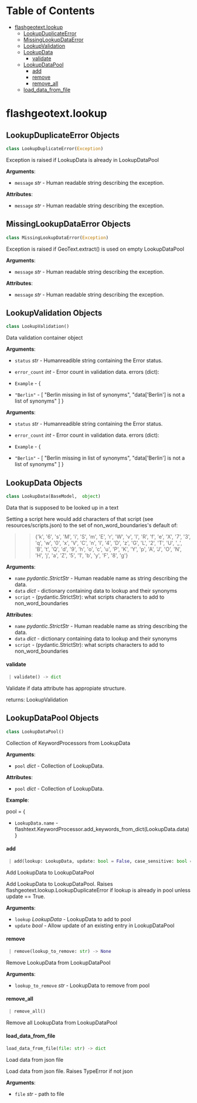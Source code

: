 # Table of Contents

* [flashgeotext.lookup](#flashgeotext.lookup)
  * [LookupDuplicateError](#flashgeotext.lookup.LookupDuplicateError)
  * [MissingLookupDataError](#flashgeotext.lookup.MissingLookupDataError)
  * [LookupValidation](#flashgeotext.lookup.LookupValidation)
  * [LookupData](#flashgeotext.lookup.LookupData)
    * [validate](#flashgeotext.lookup.LookupData.validate)
  * [LookupDataPool](#flashgeotext.lookup.LookupDataPool)
    * [add](#flashgeotext.lookup.LookupDataPool.add)
    * [remove](#flashgeotext.lookup.LookupDataPool.remove)
    * [remove\_all](#flashgeotext.lookup.LookupDataPool.remove_all)
  * [load\_data\_from\_file](#flashgeotext.lookup.load_data_from_file)

<a name="flashgeotext.lookup"></a>
# flashgeotext.lookup

<a name="flashgeotext.lookup.LookupDuplicateError"></a>
## LookupDuplicateError Objects

```python
class LookupDuplicateError(Exception)
```

Exception is raised if LookupData is already in LookupDataPool

**Arguments**:

- `message` _str_ - Human readable string describing the exception.


**Attributes**:

- `message` _str_ - Human readable string describing the exception.

<a name="flashgeotext.lookup.MissingLookupDataError"></a>
## MissingLookupDataError Objects

```python
class MissingLookupDataError(Exception)
```

Exception is raised if GeoText.extract() is used on empty LookupDataPool

**Arguments**:

- `message` _str_ - Human readable string describing the exception.


**Attributes**:

- `message` _str_ - Human readable string describing the exception.

<a name="flashgeotext.lookup.LookupValidation"></a>
## LookupValidation Objects

```python
class LookupValidation()
```

Data validation container object

**Arguments**:

- `status` _str_ - Humanreadible string containing the Error status.
- `error_count` _int_ - Error count in validation data.
  errors (dict):

- `Example` - {
- `"Berlin"` - [
  "Berlin missing in list of synonyms",
  "data['Berlin'] is not a list of synonyms"
  ]
  }


**Arguments**:

- `status` _str_ - Humanreadible string containing the Error status.
- `error_count` _int_ - Error count in validation data.
  errors (dict):

- `Example` - {
- `"Berlin"` - [
  "Berlin missing in list of synonyms",
  "data['Berlin'] is not a list of synonyms"
  ]
  }

<a name="flashgeotext.lookup.LookupData"></a>
## LookupData Objects

```python
class LookupData(BaseModel,  object)
```

Data that is supposed to be looked up in a text

Setting a script here would add characters of that script (see resources/scripts.json)
to the set of non_word_boundaries's default of:
>> {'k', '6', 's', 'M', 'i', 'S', 'm', 'E', 'r', 'W', 'v', 'l',
'R', 'f', 'e', 'X', '7', '3', 'q', 'w', '0', 'x', 'V', 'C', 'n',
'I', '4', 'D', 'z', 'G', 'L', '2', 'T', 'U', '_', 'B', 't', 'Q',
'd', '9', 'h', 'o', 'c', 'u', 'P', 'K', 'Y', 'p', 'A', 'J', 'O',
'N', 'H', 'j', 'a', 'Z', '5', '1', 'b', 'y', 'F', '8', 'g'}

**Arguments**:

- `name` _pydantic.StrictStr_ - Human readable name as string describing the data.
- `data` _dict_ - dictionary containing data to lookup and their synonyms
- `script` - (pydantic.StrictStr): what scripts characters to add to non_word_boundaries


**Attributes**:

- `name` _pydantic.StrictStr_ - Human readable name as string describing the data.
- `data` _dict_ - dictionary containing data to lookup and their synonyms
- `script` - (pydantic.StrictStr): what scripts characters to add to non_word_boundaries

<a name="flashgeotext.lookup.LookupData.validate"></a>
#### validate

```python
 | validate() -> dict
```

Validate if data attribute has appropiate structure.

returns:
    LookupValidation

<a name="flashgeotext.lookup.LookupDataPool"></a>
## LookupDataPool Objects

```python
class LookupDataPool()
```

Collection of KeywordProcessors from LookupData

**Arguments**:

- `pool` _dict_ - Collection of LookupData.


**Attributes**:

- `pool` _dict_ - Collection of LookupData.


**Example**:

  pool = {
- `LookupData.name` - flashtext.KeywordProcessor.add_keywords_from_dict(LookupData.data)
  }

<a name="flashgeotext.lookup.LookupDataPool.add"></a>
#### add

```python
 | add(lookup: LookupData, update: bool = False, case_sensitive: bool = True) -> None
```

Add LookupData to LookupDataPool

Add LookupData to LookupDataPool.
Raises flashgeotext.lookup.LookupDuplicateError if lookup
is already in pool unless update == True.

**Arguments**:

- `lookup` _LookupData_ - LookupData to add to pool
- `update` _bool_ - Allow update of an existing entry in LookupDataPool

<a name="flashgeotext.lookup.LookupDataPool.remove"></a>
#### remove

```python
 | remove(lookup_to_remove: str) -> None
```

Remove LookupData from LookupDataPool

**Arguments**:

- `lookup_to_remove` _str_ - LookupData to remove from pool

<a name="flashgeotext.lookup.LookupDataPool.remove_all"></a>
#### remove\_all

```python
 | remove_all()
```

Remove all LookupData from LookupDataPool

<a name="flashgeotext.lookup.load_data_from_file"></a>
#### load\_data\_from\_file

```python
load_data_from_file(file: str) -> dict
```

Load data from json file

Load data from json file. Raises TypeError if not json

**Arguments**:

- `file` _str_ - path to file
